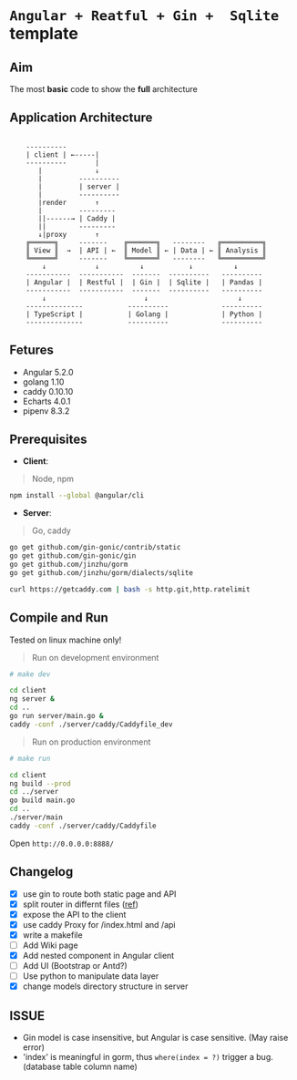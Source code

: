 # `Angular + Reatful + Gin +  Sqlite` template

## Aim

The most **basic** code to show the **full** architecture

## Application Architecture

```diagram

    ----------
    | client | ←-----|
    ----------       |
       |             ↓
       |         ----------
       |         | server |
       |         ----------
       |render       ↑
       |         ---------
       ||------→ | Caddy |
       ||        ---------
       ↓|proxy       ↑
    ╔══════╗     -------    ╔═══════╗   --------   ╔══════════╗
    ║ View ║  →  | API | ←  ║ Model ║ ← | Data | ← ║ Analysis ║
    ╚══════╝     -------    ╚═══════╝   --------   ╚══════════╝
        ↓            ↓          ↓           ↓          ↓
    -----------  -----------  -------  ----------   ----------
    | Angular |  | Restful |  | Gin |  | Sqlite |   | Pandas |
    -----------  -----------  -------  ----------   ----------
        ↓                        ↓                      ↓
    --------------           ----------             ----------
    | TypeScript |           | Golang |             | Python |
    --------------           ----------             ----------

```
## Fetures

- Angular 5.2.0
- golang 1.10
- caddy 0.10.10
- Echarts 4.0.1
- pipenv 8.3.2

## Prerequisites

- **Client**:

> Node, npm

```bash
npm install --global @angular/cli
```

- **Server**:

> Go, caddy

```bash
go get github.com/gin-gonic/contrib/static
go get github.com/gin-gonic/gin
go get github.com/jinzhu/gorm
go get github.com/jinzhu/gorm/dialects/sqlite
```

```bash
curl https://getcaddy.com | bash -s http.git,http.ratelimit
```

## Compile and Run

Tested on linux machine only!

> Run on development environment

```bash
# make dev

cd client
ng server &
cd ..
go run server/main.go &
caddy -conf ./server/caddy/Caddyfile_dev
```

> Run on production environment

```bash
# make run

cd client
ng build --prod
cd ../server
go build main.go
cd ..
./server/main
caddy -conf ./server/caddy/Caddyfile
```

Open `http://0.0.0.0:8888/`

## Changelog

- [x] use gin to route both static page and API
- [x] split router in differnt files ([ref](https://stackoverflow.com/questions/47115731/how-to-split-my-resources-into-multiply-files))
- [x] expose the API to the client
- [x] use caddy Proxy for /index.html and /api
- [x] write a makefile
- [ ] Add Wiki page
- [x] Add nested component in Angular client
- [ ] Add UI (Bootstrap or Antd?)
- [ ] Use python to manipulate data layer
- [x] change models directory structure in server

## ISSUE

- Gin model is case insensitive, but Angular is case sensitive. (May raise error)
- 'index' is meaningful in gorm, thus `where(index = ?)` trigger a bug. (database table column name)

